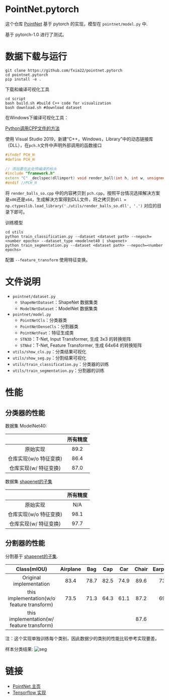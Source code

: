 # PointNet.pytorch

这个仓库 [PointNet](https://arxiv.org/abs/1612.00593) 基于 pytorch 的实现，模型在 `pointnet/model.py` 中.

基于 pytorch-1.0 进行了测试。

# 数据下载与运行

```shell
git clone https://github.com/fxia22/pointnet.pytorch
cd pointnet.pytorch
pip install -e .
```

下载和编译可视化工具

```shell
cd script
bash build.sh #build C++ code for visualization
bash download.sh #download dataset
```

在Windows下编译可视化工具：

[Python调用CPP文件的方法](https://blog.csdn.net/qq_38939905/article/details/121961058)

使用 Visual Studio 2019，新建“C++，Windows，Library”中的动态链接库（DLL），在`pch.h`文件中声明外部调用的函数接口

```c++
#ifndef PCH_H
#define PCH_H
 
// 添加要在此处预编译的标头
#include "framework.h"
extern "C" _declspec(dllimport) void render_ball(int h, int w, unsigned char* show, int n, int* xyzs, float* c0, float* c1, float* c2, int r);
#endif //PCH_H
```

将 `render_balls_so.cpp` 中的内容拷贝到 `pch.cpp`，按照平台情况选择解决方案是`x86`还是`x64`，生成解决方案得到DLL文件，将之拷贝到`dll = np.ctypeslib.load_library('./utils/render_balls_so.dll', '.')` 对应的目录下即可。

训练模型

```shell
cd utils
python train_classification.py --dataset <dataset path> --nepoch=<number epochs> --dataset_type <modelnet40 | shapenet>
python train_segmentation.py --dataset <dataset path> --nepoch=<number epochs> 
```

配置 `--feature_transform` 使用特征变换。

# 文件说明

- `pointnet/dataset.py`
  - `ShapeNetDataset`：ShapeNet 数据集类
  - `ModelNetDataset`：ModelNet 数据集类
- `pointnet/model.py`
  - `PointNetCls`：分类器类
  - `PointNetDenseCls`：分割器类
  - `PointNetFeat`：特征生成类
  - `STN3D`：T-Net, Input Transformer, 生成 3x3 的转换矩阵
  - `STNkd`：T-Net, Feature Transformer, 生成 64x64 的转换矩阵
- `utils/show_cls.py`：分类结果可视化
- `utils/show_seg.py`：分割结果可视化
- `utils/train_classification.py`：分类器的训练
- `utils/train_segmentation.py`：分割器的训练

# 性能

## 分类器的性能

数据集 ModelNet40:

|  | 所有精度 |
| :---: | :---: |
| 原始实现 | 89.2 |
| 仓库实现(w/o 特征变换) | 86.4 |
| 仓库实现(w/ 特征变换) | 87.0 |

数据集 [shapenet的子集](http://web.stanford.edu/~ericyi/project_page/part_annotation/index.html)

|  | 所有精度 |
| :---: | :---: |
| 原始实现 | N/A |
| 仓库实现(w/o 特征变换) | 98.1 |
| 仓库实现(w/ 特征变换) | 97.7 |

## 分割器的性能

分割基于  [shapenet的子集](http://web.stanford.edu/~ericyi/project_page/part_annotation/index.html).

| Class(mIOU) | Airplane | Bag| Cap|Car|Chair|Earphone|Guitar|Knife|Lamp|Laptop|Motorbike|Mug|Pistol|Rocket|Skateboard|Table
| :---: | :---: | :---: | :---: | :---: | :---: | :---: | :---: | :---: | :---: | :---: | :---: | :---: | :---: | :---: | :---: | :---: | 
| Original implementation |  83.4 | 78.7 | 82.5| 74.9 |89.6| 73.0| 91.5| 85.9| 80.8| 95.3| 65.2| 93.0| 81.2| 57.9| 72.8| 80.6| 
| this implementation(w/o feature transform) | 73.5 | 71.3 | 64.3 | 61.1 | 87.2 | 69.5 | 86.1|81.6| 77.4|92.7|41.3|86.5|78.2|41.2|61.0|81.1|
| this implementation(w/ feature transform) |  |  |  |  | 87.6 |  | | | | | | | | | |81.0|

注：这个实现单独训练每个类别，因此数据少的类别的性能比较参考实现要差。

样本分类结果:
![seg](https://raw.githubusercontent.com/fxia22/pointnet.pytorch/master/misc/show3d.png?token=AE638Oy51TL2HDCaeCF273X_-Bsy6-E2ks5Y_BUzwA%3D%3D)

# 链接

- [PointNet 主页](http://stanford.edu/~rqi/pointnet/)
- [Tensorflow 实现](https://github.com/charlesq34/pointnet)
